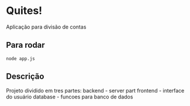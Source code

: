 # Quites!
Aplicação para divisão de contas

## Para rodar 
	node app.js


## Descrição
Projeto dividido em tres partes:
backend - server part
frontend - interface do usuário
database - funcoes para banco de dados

